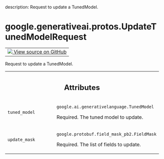 description: Request to update a TunedModel.

<div itemscope itemtype="http://developers.google.com/ReferenceObject">
<meta itemprop="name" content="google.generativeai.protos.UpdateTunedModelRequest" />
<meta itemprop="path" content="Stable" />
</div>

# google.generativeai.protos.UpdateTunedModelRequest

<!-- Insert buttons and diff -->

<table class="tfo-notebook-buttons tfo-api nocontent">
<td>
  <a target="_blank" href="https://github.com/googleapis/google-cloud-python/tree/main/packages/google-ai-generativelanguage/google/ai/generativelanguage_v1beta/types/model_service.py#L295-L314">
    <img src="https://www.tensorflow.org/images/GitHub-Mark-32px.png" />
    View source on GitHub
  </a>
</td>
</table>



Request to update a TunedModel.

<!-- Placeholder for "Used in" -->




<!-- Tabular view -->
 <table class="responsive fixed orange">
<colgroup><col width="214px"><col></colgroup>
<tr><th colspan="2"><h2 class="add-link">Attributes</h2></th></tr>

<tr>
<td>

`tuned_model`<a id="tuned_model"></a>

</td>
<td>

`google.ai.generativelanguage.TunedModel`

Required. The tuned model to update.

</td>
</tr><tr>
<td>

`update_mask`<a id="update_mask"></a>

</td>
<td>

`google.protobuf.field_mask_pb2.FieldMask`

Required. The list of fields to update.

</td>
</tr>
</table>



